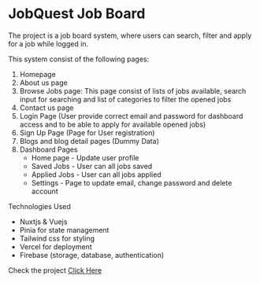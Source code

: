 
# JobQuest Job Board

The project is a job board system, where users can search, filter and apply for a job while logged in.

This system consist of the following pages:

1. Homepage 
2. About us page
3. Browse Jobs page: This page consist of lists of jobs available, search input for searching and list of categories to filter the opened jobs
4. Contact us page
5. Login Page (User provide correct email and password for dashboard access and to be able to apply for available opened jobs)
6. Sign Up Page (Page for User registration)
7. Blogs and blog detail pages (Dummy Data)
8. Dashboard Pages
   + Home page - Update user profile
   + Saved Jobs - User can all jobs saved
   + Applied Jobs - User can all jobs applied
   + Settings - Page to update email, change password and delete account

Technologies Used 

+ Nuxtjs & Vuejs
+ Pinia for state management
+ Tailwind css for styling 
+ Vercel for deployment
+ Firebase (storage, database, authentication)

Check the project [Click Here](https://app-jobquest.vercel.app)
